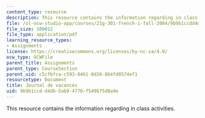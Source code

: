 ```yaml
---
content_type: resource
description: This resource contains the information regarding in class activities.
file: /ol-ocw-studio-app/courses/21g-301-french-i-fall-2004/9b9b1ccdd4db5ab94770f549675d8a9e_MIT21G_301F04_vacances.pdf
file_size: 109012
file_type: application/pdf
learning_resource_types:
- Assignments
license: https://creativecommons.org/licenses/by-nc-sa/4.0/
ocw_type: OCWFile
parent_title: Assignments
parent_type: CourseSection
parent_uid: c5cfbfca-c593-0461-0d26-864fd8574ef1
resourcetype: Document
title: Journal de vacances
uid: 9b9b1ccd-d4db-5ab9-4770-f549675d8a9e
---
```

This resource contains the information regarding in class activities.